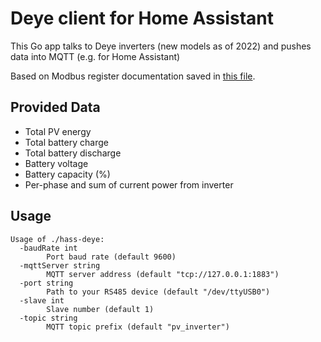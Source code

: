 # Deye client for Home Assistant

This Go app talks to Deye inverters (new models as of 2022) and pushes data into MQTT (e.g. for Home Assistant)

Based on Modbus register documentation saved in [this file](modbus_deye.docx).

## Provided Data

* Total PV energy
* Total battery charge
* Total battery discharge
* Battery voltage
* Battery capacity (%)
* Per-phase and sum of current power from inverter

## Usage

```
Usage of ./hass-deye:
  -baudRate int
        Port baud rate (default 9600)
  -mqttServer string
        MQTT server address (default "tcp://127.0.0.1:1883")
  -port string
        Path to your RS485 device (default "/dev/ttyUSB0")
  -slave int
        Slave number (default 1)
  -topic string
        MQTT topic prefix (default "pv_inverter")
```
